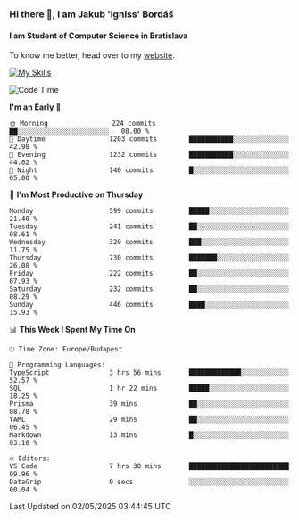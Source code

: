 ### Hi there 👋, I am Jakub 'igniss' Bordáš

#### I am Student of Computer Science in Bratislava
To know me better, head over to my [website](https://bordas.sk).

[![My Skills](https://skillicons.dev/icons?i=js,typescript,html,css,figma,svelte,vue,next,postgresql,nest,express,nodejs)](https://bordas.sk)


<!--START_SECTION:waka-->
![Code Time](http://img.shields.io/badge/Code%20Time-1%2C868%20hrs%202%20mins-blue)

**I'm an Early 🐤** 

```text
🌞 Morning                224 commits         ██░░░░░░░░░░░░░░░░░░░░░░░   08.00 % 
🌆 Daytime                1203 commits        ███████████░░░░░░░░░░░░░░   42.98 % 
🌃 Evening                1232 commits        ███████████░░░░░░░░░░░░░░   44.02 % 
🌙 Night                  140 commits         █░░░░░░░░░░░░░░░░░░░░░░░░   05.00 % 
```
📅 **I'm Most Productive on Thursday** 

```text
Monday                   599 commits         █████░░░░░░░░░░░░░░░░░░░░   21.40 % 
Tuesday                  241 commits         ██░░░░░░░░░░░░░░░░░░░░░░░   08.61 % 
Wednesday                329 commits         ███░░░░░░░░░░░░░░░░░░░░░░   11.75 % 
Thursday                 730 commits         ███████░░░░░░░░░░░░░░░░░░   26.08 % 
Friday                   222 commits         ██░░░░░░░░░░░░░░░░░░░░░░░   07.93 % 
Saturday                 232 commits         ██░░░░░░░░░░░░░░░░░░░░░░░   08.29 % 
Sunday                   446 commits         ████░░░░░░░░░░░░░░░░░░░░░   15.93 % 
```


📊 **This Week I Spent My Time On** 

```text
🕑︎ Time Zone: Europe/Budapest

💬 Programming Languages: 
TypeScript               3 hrs 56 mins       █████████████░░░░░░░░░░░░   52.57 % 
SQL                      1 hr 22 mins        █████░░░░░░░░░░░░░░░░░░░░   18.25 % 
Prisma                   39 mins             ██░░░░░░░░░░░░░░░░░░░░░░░   08.78 % 
YAML                     29 mins             ██░░░░░░░░░░░░░░░░░░░░░░░   06.45 % 
Markdown                 13 mins             █░░░░░░░░░░░░░░░░░░░░░░░░   03.10 % 

🔥 Editors: 
VS Code                  7 hrs 30 mins       █████████████████████████   99.96 % 
DataGrip                 0 secs              ░░░░░░░░░░░░░░░░░░░░░░░░░   00.04 % 
```


 Last Updated on 02/05/2025 03:44:45 UTC
<!--END_SECTION:waka-->

